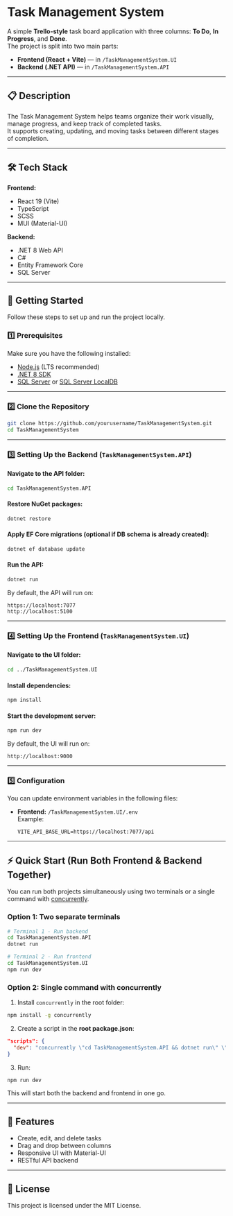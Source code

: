 # Task Management System

A simple **Trello-style** task board application with three columns: **To Do**, **In Progress**, and **Done**.  
The project is split into two main parts:  
- **Frontend (React + Vite)** — in `/TaskManagementSystem.UI`
- **Backend (.NET API)** — in `/TaskManagementSystem.API`

---

## 📋 Description

The Task Management System helps teams organize their work visually, manage progress, and keep track of completed tasks.  
It supports creating, updating, and moving tasks between different stages of completion.  

---

## 🛠 Tech Stack

**Frontend:**  
- React 19 (Vite)
- TypeScript
- SCSS
- MUI (Material-UI)

**Backend:**  
- .NET 8 Web API
- C#
- Entity Framework Core
- SQL Server

---

## 🚀 Getting Started

Follow these steps to set up and run the project locally.

### 1️⃣ Prerequisites
Make sure you have the following installed:
- [Node.js](https://nodejs.org/) (LTS recommended)
- [.NET 8 SDK](https://dotnet.microsoft.com/en-us/download)
- [SQL Server](https://www.microsoft.com/en-us/sql-server/sql-server-downloads) or [SQL Server LocalDB](https://learn.microsoft.com/en-us/sql/database-engine/configure-windows/sql-server-express-localdb)

---

### 2️⃣ Clone the Repository
```bash
git clone https://github.com/yourusername/TaskManagementSystem.git
cd TaskManagementSystem
```

---

### 3️⃣ Setting Up the Backend (`TaskManagementSystem.API`)

#### Navigate to the API folder:
```bash
cd TaskManagementSystem.API
```

#### Restore NuGet packages:
```bash
dotnet restore
```

#### Apply EF Core migrations (optional if DB schema is already created):
```bash
dotnet ef database update
```

#### Run the API:
```bash
dotnet run
```

By default, the API will run on:
```
https://localhost:7077
http://localhost:5100
```

---

### 4️⃣ Setting Up the Frontend (`TaskManagementSystem.UI`)

#### Navigate to the UI folder:
```bash
cd ../TaskManagementSystem.UI
```

#### Install dependencies:
```bash
npm install
```

#### Start the development server:
```bash
npm run dev
```

By default, the UI will run on:
```
http://localhost:9000
```

---

### 5️⃣ Configuration

You can update environment variables in the following files:

- **Frontend:** `/TaskManagementSystem.UI/.env`  
  Example:
  ```env
  VITE_API_BASE_URL=https://localhost:7077/api

---

## ⚡ Quick Start (Run Both Frontend & Backend Together)

You can run both projects simultaneously using two terminals or a single command with [concurrently](https://www.npmjs.com/package/concurrently).

### Option 1: Two separate terminals
```bash
# Terminal 1 - Run backend
cd TaskManagementSystem.API
dotnet run

# Terminal 2 - Run frontend
cd TaskManagementSystem.UI
npm run dev
```

### Option 2: Single command with concurrently
1. Install `concurrently` in the root folder:
```bash
npm install -g concurrently
```

2. Create a script in the **root package.json**:
```json
"scripts": {
  "dev": "concurrently \"cd TaskManagementSystem.API && dotnet run\" \"cd TaskManagementSystem.UI && npm run dev\""
}
```

3. Run:
```bash
npm run dev
```

This will start both the backend and frontend in one go.

---

## 📌 Features
- Create, edit, and delete tasks
- Drag and drop between columns
- Responsive UI with Material-UI
- RESTful API backend

---

## 📜 License
This project is licensed under the MIT License.
